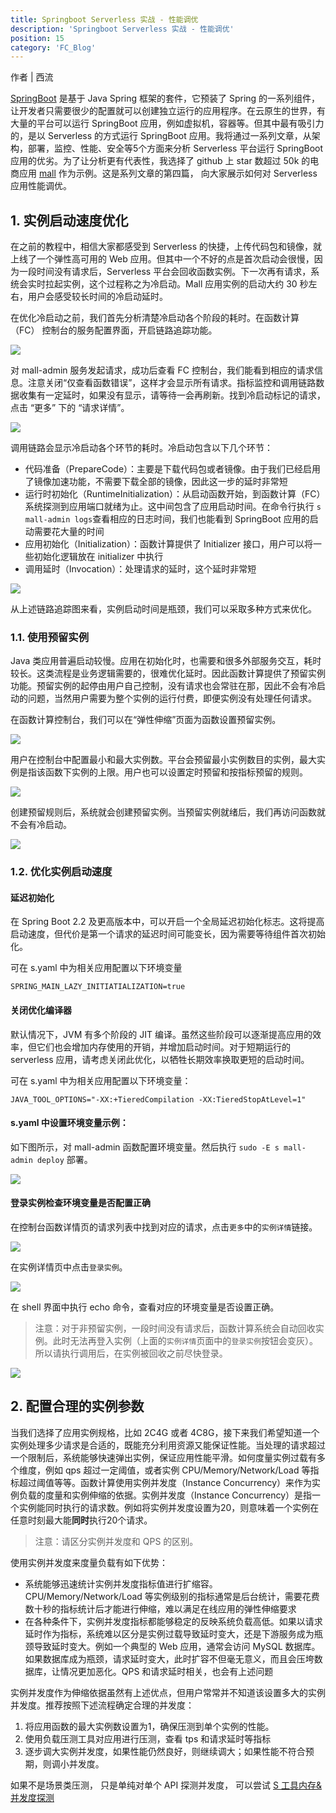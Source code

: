 ```yaml
---
title: Springboot Serverless 实战 - 性能调优
description: 'Springboot Serverless 实战 - 性能调优'
position: 15
category: 'FC_Blog'
---
```


作者 | 西流

[SpringBoot](https://spring.io/projects/spring-boot) 是基于 Java Spring 框架的套件，它预装了 Spring 的一系列组件，让开发者只需要很少的配置就可以创建独立运行的应用程序。在云原生的世界，有大量的平台可以运行 SpringBoot 应用，例如虚拟机，容器等。但其中最有吸引力的，是以 Serverless 的方式运行 SpringBoot 应用。我将通过一系列文章，从架构，部署，监控、性能、安全等5个方面来分析 Serverless 平台运行 SpringBoot 应用的优劣。为了让分析更有代表性，我选择了 github 上 star 数超过 50k 的电商应用 [mall](https://github.com/macrozheng/mall) 作为示例。这是系列文章的第四篇， 向大家展示如何对 Serverless 应用性能调优。

## 1. 实例启动速度优化

在之前的教程中，相信大家都感受到 Serverless 的快捷，上传代码包和镜像，就上线了一个弹性高可用的 Web 应用。但其中一个不好的点是首次启动会很慢，因为一段时间没有请求后，Serverless 平台会回收函数实例。下一次再有请求，系统会实时拉起实例，这个过程称之为冷启动。Mall 应用实例的启动大约 30 秒左右，用户会感受较长时间的冷启动延时。

在优化冷启动之前，我们首先分析清楚冷启动各个阶段的耗时。在函数计算（FC） 控制台的服务配置界面，开启链路追踪功能。

![](https://img.alicdn.com/imgextra/i1/O1CN01tub8kY1PKWNsG2Cpe_!!6000000001822-2-tps-1500-798.png)

对 mall-admin 服务发起请求，成功后查看 FC 控制台，我们能看到相应的请求信息。注意关闭“仅查看函数错误”，这样才会显示所有请求。指标监控和调用链路数据收集有一定延时，如果没有显示，请等待一会再刷新。找到冷启动标记的请求，点击 “更多” 下的 “请求详情”。

![](https://img.alicdn.com/imgextra/i1/O1CN01jw6L6Z1bKJanrQNyn_!!6000000003446-2-tps-1500-721.png)

调用链路会显示冷启动各个环节的耗时。冷启动包含以下几个环节：

- 代码准备（PrepareCode）：主要是下载代码包或者镜像。由于我们已经启用了镜像加速功能，不需要下载全部的镜像，因此这一步的延时非常短
- 运行时初始化（RuntimeInitialization）：从启动函数开始，到函数计算（FC）系统探测到应用端口就绪为止。这中间包含了应用启动时间。在命令行执行 `s mall-admin logs`查看相应的日志时间，我们也能看到 SpringBoot 应用的启动需要花大量的时间
- 应用初始化（Initialization）：函数计算提供了 Initializer 接口，用户可以将一些初始化逻辑放在 initializer 中执行
- 调用延时（Invocation）：处理请求的延时，这个延时非常短

![](https://img.alicdn.com/imgextra/i2/O1CN01iPUhET1RyUAh2xfCc_!!6000000002180-2-tps-1500-390.png)

从上述链路追踪图来看，实例启动时间是瓶颈，我们可以采取多种方式来优化。

### 1.1. 使用预留实例

Java 类应用普遍启动较慢。应用在初始化时，也需要和很多外部服务交互，耗时较长。这类流程是业务逻辑需要的，很难优化延时。因此函数计算提供了预留实例功能。预留实例的起停由用户自己控制，没有请求也会常驻在那，因此不会有冷启动的问题，当然用户需要为整个实例的运行付费，即便实例没有处理任何请求。

在函数计算控制台，我们可以在“弹性伸缩”页面为函数设置预留实例。

![](https://img.alicdn.com/imgextra/i4/O1CN01Tk731G1REgZBmhC9L_!!6000000002080-2-tps-1500-470.png)

用户在控制台中配置最小和最大实例数。平台会预留最小实例数目的实例，最大实例是指该函数下实例的上限。用户也可以设置定时预留和按指标预留的规则。

![](https://img.alicdn.com/imgextra/i2/O1CN01cRqjAN1U513PdNERh_!!6000000002465-2-tps-1500-618.png)

创建预留规则后，系统就会创建预留实例。当预留实例就绪后，我们再访问函数就不会有冷启动。

![](https://img.alicdn.com/imgextra/i4/O1CN01m1Cp2x1DkpkMF0gTZ_!!6000000000255-2-tps-1500-469.png)

### 1.2. 优化实例启动速度

#### 延迟初始化

在 Spring Boot 2.2 及更高版本中，可以开启一个全局延迟初始化标志。这将提高启动速度，但代价是第一个请求的延迟时间可能变长，因为需要等待组件首次初始化。

可在 s.yaml 中为相关应用配置以下环境变量

```shell
SPRING_MAIN_LAZY_INITIATIALIZATION=true
```

#### 关闭优化编译器

默认情况下，JVM 有多个阶段的 JIT 编译。虽然这些阶段可以逐渐提高应用的效率，但它们也会增加内存使用的开销，并增加启动时间。对于短期运行的 serverless 应用，请考虑关闭此优化，以牺牲长期效率换取更短的启动时间。

可在 s.yaml 中为相关应用配置以下环境变量：

```shell
JAVA_TOOL_OPTIONS="-XX:+TieredCompilation -XX:TieredStopAtLevel=1"
```

#### s.yaml 中设置环境变量示例：

如下图所示，对 mall-admin 函数配置环境变量。然后执行 `sudo -E s mall-admin deploy` 部署。

![](https://img.alicdn.com/imgextra/i4/O1CN01b4RcS31SueTQjYHxz_!!6000000002307-2-tps-1500-1433.png)

#### 登录实例检查环境变量是否配置正确

在控制台函数详情页的请求列表中找到对应的请求，点击`更多`中的`实例详情`链接。

![](https://img.alicdn.com/imgextra/i2/O1CN01Danlch1ftol8aiCde_!!6000000004065-2-tps-1500-700.png)

在实例详情页中点击`登录实例`。

![](https://img.alicdn.com/imgextra/i4/O1CN01y42Ng61hb9quhuIgb_!!6000000004295-2-tps-1500-740.png)

在 shell 界面中执行 echo 命令，查看对应的环境变量是否设置正确。

> 注意：对于非预留实例，一段时间没有请求后，函数计算系统会自动回收实例。此时无法再登入实例（上面的`实例详情`页面中的`登录实例`按钮会变灰）。所以请执行调用后，在实例被回收之前尽快登录。


![](https://img.alicdn.com/imgextra/i3/O1CN01oXYdGp1b3MwByH3VU_!!6000000003409-2-tps-2840-980.png)

## 2. 配置合理的实例参数

当我们选择了应用实例规格，比如 2C4G 或者 4C8G，接下来我们希望知道一个实例处理多少请求是合适的，既能充分利用资源又能保证性能。当处理的请求超过一个限制后，系统能够快速弹出实例，保证应用性能平滑。如何度量实例过载有多个维度，例如 qps 超过一定阈值，或者实例 CPU/Memory/Network/Load 等指标超过阈值等等。函数计算使用实例并发度（Instance Concurrency）来作为实例负载的度量和实例伸缩的依据。实例并发度（Instance Concurrency）是指一个实例能同时执行的请求数。例如将实例并发度设置为20，则意味着一个实例在任意时刻最大能**同时**执行20个请求。

> 注意：请区分实例并发度和 QPS 的区别。


使用实例并发度来度量负载有如下优势：

- 系统能够迅速统计实例并发度指标值进行扩缩容。CPU/Memory/Network/Load 等实例级别的指标通常是后台统计，需要花费数十秒的指标统计后才能进行伸缩，难以满足在线应用的弹性伸缩要求
- 在各种条件下，实例并发度指标都能够稳定的反映系统负载高低。如果以请求延时作为指标，系统难以区分是实例过载导致延时变大，还是下游服务成为瓶颈导致延时变大。例如一个典型的 Web 应用，通常会访问 MySQL 数据库。如果数据库成为瓶颈，请求延时变大，此时扩容不但毫无意义，而且会压垮数据库，让情况更加恶化。QPS 和请求延时相关，也会有上述问题

实例并发度作为伸缩依据虽然有上述优点，但用户常常并不知道该设置多大的实例并发度。推荐按照下述流程确定合理的并发度：

1. 将应用函数的最大实例数设置为1，确保压测到单个实例的性能。
2. 使用负载压测工具对应用进行压测，查看 tps 和请求延时等指标
3. 逐步调大实例并发度，如果性能仍然良好，则继续调大；如果性能不符合预期，则调小并发度。

如果不是场景类压测， 只是单纯对单个 API 探测并发度， 可以尝试 [S 工具内存&并发度探测](https://docs.serverless-devs.com/fc/command/eval)